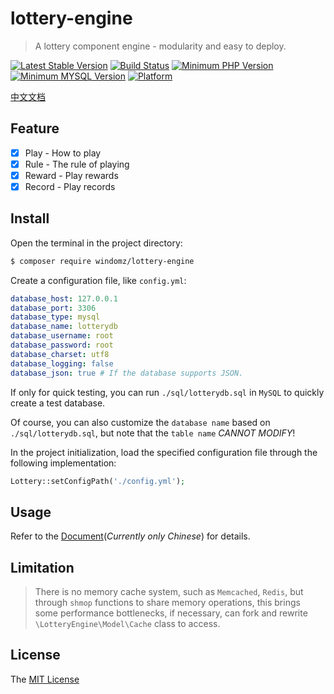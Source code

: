 # lottery-engine

> A lottery component engine - modularity and easy to deploy.

[![Latest Stable Version](https://img.shields.io/packagist/v/windomz/lottery-engine.svg?style=flat-square)](https://packagist.org/packages/windomz/lottery-engine)
[![Build Status](https://img.shields.io/travis/WindomZ/lottery-engine/master.svg?style=flat-square)](https://travis-ci.org/WindomZ/lottery-engine)
[![Minimum PHP Version](https://img.shields.io/badge/php-%3E%3D%207.0-8892BF.svg?style=flat-square)](https://php.net/)
[![Minimum MYSQL Version](https://img.shields.io/badge/mysql-%3E%3D%205.6-4479a1.svg?style=flat-square)](https://www.mysql.com/)
[![Platform](https://img.shields.io/badge/platform-Linux%2FmacOS-ff69b4.svg?style=flat-square)](#readme)

[中文文档](https://github.com/WindomZ/lottery-engine/blob/master/README_Ch-zh.md#readme)

## Feature

- [x] Play - How to play
- [x] Rule - The rule of playing
- [x] Reward - Play rewards
- [x] Record - Play records

## Install

Open the terminal in the project directory:
```bash
$ composer require windomz/lottery-engine
```

Create a configuration file, like `config.yml`:
```yaml
database_host: 127.0.0.1
database_port: 3306
database_type: mysql
database_name: lotterydb
database_username: root
database_password: root
database_charset: utf8
database_logging: false
database_json: true # If the database supports JSON.
```

If only for quick testing, 
you can run `./sql/lotterydb.sql` in `MySQL` to quickly create a test database.

Of course, you can also customize the `database name` based on `./sql/lotterydb.sql`, 
but note that the `table name` _CANNOT MODIFY_!

In the project initialization, 
load the specified configuration file through the following implementation:
```php
Lottery::setConfigPath('./config.yml');
```

## Usage

Refer to the [Document](https://windomz.github.io/lottery-engine)(_Currently only Chinese_) for details.

## Limitation

> There is no memory cache system, such as `Memcached`, `Redis`, but through `shmop` functions to share memory operations, 
this brings some performance bottlenecks, if necessary, can fork and rewrite `\LotteryEngine\Model\Cache` class to access.

## License

The [MIT License](https://github.com/WindomZ/lottery-engine/blob/master/LICENSE)
